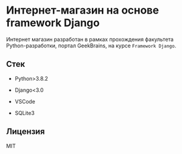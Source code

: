 # Интернет-магазин на основе framework Django



Интернет магазин разработан в рамках прохождения факультета Python-разработки, портал GeekBrains, на курсе `Framework Django`.



## Стек



* Python>3.8.2

* Django<3.0

* VSCode

* SQLite3



## Лицензия



MIT
